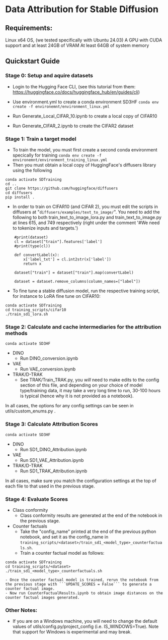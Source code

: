 # Data Attribution for Stable Diffusion

## Requirements:
Linux x64 OS, (we tested specifically with Ubuntu 24.03)
A GPU with CUDA support and at least 24GB of VRAM
At least 64GB of system memory

## Quickstart Guide

### Stage 0: Setup and aquire datasets
- Login to the Hugging Face CLI, (see this tutorial from them: https://huggingface.co/docs/huggingface_hub/en/guides/cli)

- Use environment.yml to create a conda environment SD3HF
```conda env create -f environemnt/environment_linux.yml```

- Run Generate_Local_CIFAR_10.ipynb to create a local copy of CIFAR10
- Run Generate_CIFAR_2.ipynb to create the CIFAR2 dataset

### Stage 1: Train a target model
- To train the model, you must first create a second conda environment specically for training
```conda env create -f environemnt/environment_training_linux.yml```
- Then you must obtain a local copy of HuggingFace's diffusers library using the following
```
conda activate SDTraining
cd ..
git clone https://github.com/huggingface/diffusers
cd diffusers
pip install .
```
- In order to train on CIFAR10 (and CIFAR 2), you must edit the scripts in diffusers at
"```diffusers/examples/text_to_image/```". You need to add the following to both train_text_to_image_lora.py and train_text_to_image.py at lines 615, and 749 respectively (right under the comment '#We need to tokenize inputs and targets.')
```
    #print(dataset)
    cl = dataset["train"].features['label']
    #print(type(cl))

    def convertLabel(x):
        x['label_txt'] = cl.int2str(x['label'])
        return x

    dataset["train"] = dataset["train"].map(convertLabel)

    dataset = dataset.remove_columns(column_names=["label"])
```

- To fine tune a stable diffusion model, run the respective training script, for instance to LoRA fine tune on CIFAR10:
```
conda activate SDTraining
cd training_scripts/cifar10
./train_sd1_lora.sh
```

### Stage 2: Calculate and cache intermediaries for the attribution methods
```
conda activate SD3HF
```
- DINO
    - Run DINO_conversion.ipynb
- VAE
    - Run VAE_conversion.ipynb
- TRAK/D-TRAK
    - See TRAK/Train_TRAK.py, you _will_ need to make edits to the config section of this file, and depending on your choice of model type/training data, it may take a very long time to run, 30-100 hours is typical (hence why it is not provided as a notebook).

In all cases, the options for any config settings can be seen in utils/custom_enums.py .

### Stage 3: Calculate Attribution Scores
```
conda activate SD3HF
```
- DINO
    - Run SD1_DINO_Attribution.ipynb
- VAE
    - Run SD1_VAE_Attribution.ipynb
- TRAK/D-TRAK
    - Run SD1_TRAK_Attribution.ipynb

In all cases, make sure you match the configuration settings at the top of each file to that used in the previous stage.

### Stage 4: Evaluate Scores
- Class conformity
    - Class conformity results are generated at the end of the notebook in the previous stage.
- Counter factuals
    - Take the "config_name" printed at the end of the previous python notebook, and set it as the config_name in ```training_scripts/<dataset>/train_sd1_<model_type>_counterfactuals.sh```.
    - Train a counter factual model as follows:
```
conda activate SDTraining
cd training_scripts/<dataset>
./train_sd1_<model_type>_counterfactuals.sh
```
    - Once the counter factual model is trained, rerun the notebook from the previous stage with ```UPDATE_SCORES = False``` to generate a counter factual image.
    - Now run CounterFactualResults.ipynb to obtain image distances on the counter factual images generated.

### Other Notes:
- If you are on a Windows machine, you will need to change the default values of utils/config.py/project_config (i.e. IS_WINDOWS=True). Note that support for Windows is experimental and may break.
